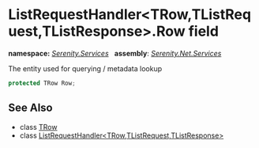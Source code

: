 # ListRequestHandler&lt;TRow,TListRequest,TListResponse&gt;.Row field
**namespace:** *[Serenity.Services](../../README.md#serenity.services-namespace)*   **assembly**: *[Serenity.Net.Services](../../README.md)*

The entity used for querying / metadata lookup

```csharp
protected TRow Row;
```

## See Also

* class [TRow](../Serenity.Net.Services/../ListRequestHandler-3.TRow.md)
* class [ListRequestHandler&lt;TRow,TListRequest,TListResponse&gt;](../ListRequestHandler-3.md)